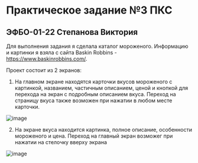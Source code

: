 # Практическое задание №3 ПКС
## ЭФБО-01-22 Степанова Виктория

Для выполнения задания я сделала каталог мороженого. Информацию и картинки я взяла с сайта Baskin Robbins - https://www.baskinrobbins.com/. 

Проект состоит из 2 экранов:
1. На главном экране  находятся карточки вкусов мороженого с картинкой, названием, частичным описанием, ценой и кнопкой для перехода на экран с подробным описанием вкуса. Переход на страницу вкуса также возможен при нажатии в любом месте карточки.

![image](https://github.com/user-attachments/assets/b5ebab2e-8770-43a6-862b-8667d54994cf)

2. На экране вкуса находится картинка, полное описание, особенности мороженого и цена. Переход на главный экран возможег при нажатии на стелочку вверху экрана
   
![image](https://github.com/user-attachments/assets/bc36de39-75b2-4113-aaf0-9f8b30e8cb05)




